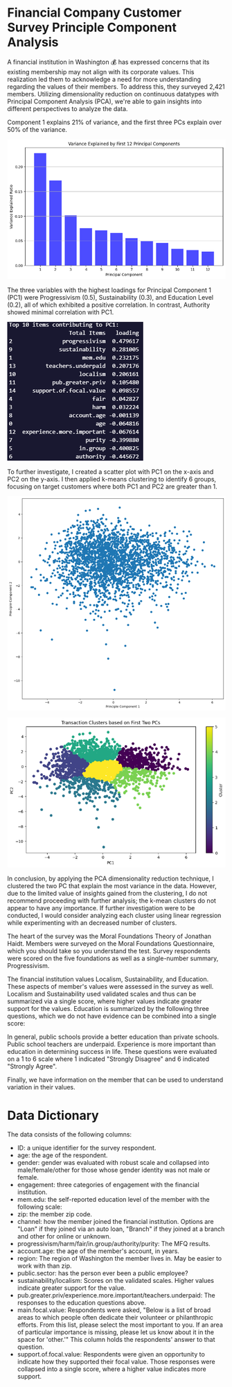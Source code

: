 # Financial Company Customer Survey Principle Component Analysis

A financial institution in Washington 💰 has expressed concerns that its existing membership may not align with its corporate values. This realization led them to acknowledge a need for more understanding regarding the values of their members. To address this, they surveyed 2,421 members. Utilizing dimensionality reduction on continuous datatypes with Principal Component Analysis (PCA), we're able to gain insights into different perspectives to analyze the data.

Component 1 explains 21% of variance, and the first three PCs explain over 50% of the variance.

![PCA Variance](assets/pca_variance.png)

The three variables with the highest loadings for Principal Component 1 (PC1) were Progressivism (0.5), Sustainability (0.3), and Education Level (0.2), all of which exhibited a positive correlation. In contrast, Authority showed minimal correlation with PC1.

![Loadings](assets/pca1_loadings.png)

To further investigate, I created a scatter plot with PC1 on the x-axis and PC2 on the y-axis. I then applied k-means clustering to identify 6 groups, focusing on target customers where both PC1 and PC2 are greater than 1.

![alt text](assets/pca1_pca2.png) 

![alt text](assets/pca1_pca2_cluster.png)

In conclusion, by applying the PCA dimensionality reduction technique, I clustered the two PC that explain the most variance in the data. However, due to the limited value of insights gained from the clustering, I do not recommend proceeding with further analysis; the k-mean clusters do not appear to have any importance. If further investigation were to be conducted, I would consider analyzing each cluster using linear regression while experimenting with an decreased number of clusters.

The heart of the survey was the Moral Foundations Theory of Jonathan Haidt. Members were surveyed on the Moral Foundations Questionnaire, which you should take so you understand the test. Survey respondents were scored on the five foundations as well as a single-number summary, Progressivism.

The financial institution values Localism, Sustainability, and Education. These aspects of member's values were assessed in the survey as well. Localism and Sustainability used validated scales and thus can be summarized via a single score, where higher values indicate greater support for the values. Education is summarized by the following three questions, which we do not have evidence can be combined into a single score:

In general, public schools provide a better education than private schools.
Public school teachers are underpaid.
Experience is more important than education in determining success in life. These questions were evaluated on a 1 to 6 scale where 1 indicated "Strongly Disagree" and 6 indicated "Strongly Agree".

Finally, we have information on the member that can be used to understand variation in their values.

# Data Dictionary

The data consists of the following columns:

* ID: a unique identifier for the survey respondent.
* age: the age of the respondent.
* gender: gender was evaluated with robust scale and collapsed into male/female/other for 
  those whose gender identity was not male or female.
* engagement: three categories of engagement with the financial institution.
* mem.edu: the self-reported education level of the member with the following scale:
* zip: the member zip code. 
* channel: how the member joined the financial institution. Options are "Loan" if they joined 
  via an auto loan, "Branch" if they joined at a branch and other for online or unknown. 
* progressivism/harm/fair/in.group/authority/purity: The MFQ results.
* account.age: the age of the member's account, in years. 
* region: The region of Washington the member lives in. May be easier to work with than zip.
* public.sector: has the person ever been a public employee?
* sustainability/localism: Scores on the validated scales. Higher values indicate greater
  support for the value.
* pub.greater.priv/experience.more.important/teachers.underpaid: The responses to the 
  education questions above. 
* main.focal.value: Respondents were asked, "Below is a list of broad areas to which people 
  often dedicate their volunteer or philanthropic efforts. From this list, please select the 
  most important to you. If an area of particular importance is missing, please let us know 
  about it in the space for 'other.'" This column holds the respondents' answer to that question.
* support.of.focal.value: Respondents were given an opportunity to indicate how they 
  supported their focal value. Those responses were collapsed into a single score, where 
  a higher value indicates more support.